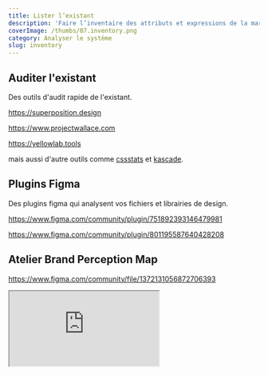 ```yaml
---
title: Lister l’existant
description: 'Faire l’inventaire des attributs et expressions de la marque : Identifier le "Quoi"'
coverImage: /thumbs/07.inventory.png
category: Analyser le système
slug: inventory
---
```


## Auditer l'existant

Des outils d'audit rapide de l'existant.

https://superposition.design

https://www.projectwallace.com

https://yellowlab.tools

mais aussi d'autre outils comme [cssstats](https://cssstats.com) et [kascade](https://www.kascade.design).

## Plugins Figma

Des plugins figma qui analysent vos fichiers et librairies de design.

https://www.figma.com/community/plugin/751892393146479981


https://www.figma.com/community/plugin/801195587640428208

## Atelier Brand Perception Map

https://www.figma.com/community/file/1372131056872706393

<iframe class="figma-workshop" src="https://embed.figma.com/file/1372131056872706393/hf_embed?community_viewer=true&embed_host=fastma&fuid=958321296977013963&hub_file_id=1372131056872706393&kind=file&viewer=1"></iframe>

